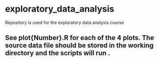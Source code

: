 # exploratory_data_analysis
Repository is used for the exploratory data analysis course
## See plot{Number}.R for each of the 4 plots. The source data file should be stored in the working directory and the scripts will run . 
